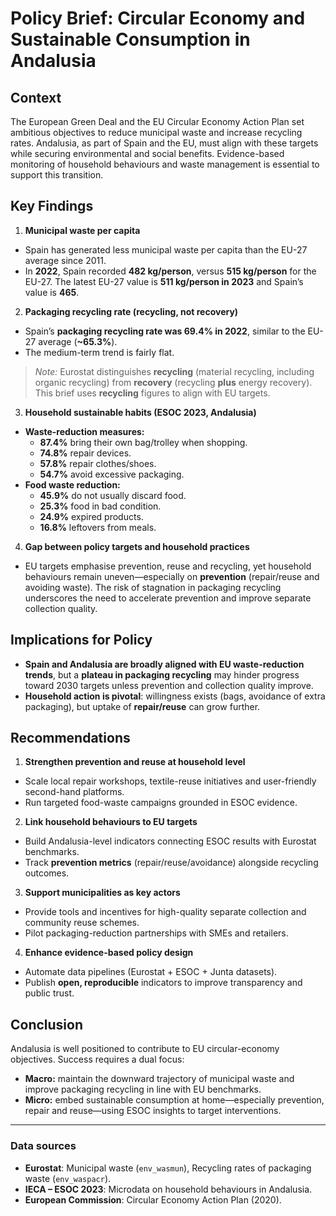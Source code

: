 # Policy Brief: Circular Economy and Sustainable Consumption in Andalusia

## Context
The European Green Deal and the EU Circular Economy Action Plan set ambitious objectives to reduce municipal waste and increase recycling rates. Andalusia, as part of Spain and the EU, must align with these targets while securing environmental and social benefits. Evidence-based monitoring of household behaviours and waste management is essential to support this transition.

## Key Findings

1) **Municipal waste per capita**
- Spain has generated less municipal waste per capita than the EU-27 average since 2011.  
- In **2022**, Spain recorded **482 kg/person**, versus **515 kg/person** for the EU-27. The latest EU-27 value is **511 kg/person in 2023** and Spain’s value is **465**.

2) **Packaging recycling rate (recycling, not recovery)**
- Spain’s **packaging recycling rate was 69.4% in 2022**, similar to the EU-27 average (**~65.3%**).  
- The medium-term trend is fairly flat.

> _Note:_ Eurostat distinguishes **recycling** (material recycling, including organic recycling) from **recovery** (recycling **plus** energy recovery). This brief uses **recycling** figures to align with EU targets.

3) **Household sustainable habits (ESOC 2023, Andalusia)**
- **Waste-reduction measures:**  
  - **87.4%** bring their own bag/trolley when shopping.  
  - **74.8%** repair devices.  
  - **57.8%** repair clothes/shoes.
  - **54.7%** avoid excessive packaging.
- **Food waste reduction:**  
  - **45.9%** do not usually discard food.
  - **25.3%** food in bad condition.
  - **24.9%** expired products.
  - **16.8%** leftovers from meals.

4) **Gap between policy targets and household practices**
- EU targets emphasise prevention, reuse and recycling, yet household behaviours remain uneven—especially on **prevention** (repair/reuse and avoiding waste). The risk of stagnation in packaging recycling underscores the need to accelerate prevention and improve separate collection quality.

## Implications for Policy
- **Spain and Andalusia are broadly aligned with EU waste-reduction trends**, but a **plateau in packaging recycling** may hinder progress toward 2030 targets unless prevention and collection quality improve.  
- **Household action is pivotal**: willingness exists (bags, avoidance of extra packaging), but uptake of **repair/reuse** can grow further.

## Recommendations

1) **Strengthen prevention and reuse at household level**  
- Scale local repair workshops, textile-reuse initiatives and user-friendly second-hand platforms.  
- Run targeted food-waste campaigns grounded in ESOC evidence.

2) **Link household behaviours to EU targets**  
- Build Andalusia-level indicators connecting ESOC results with Eurostat benchmarks.  
- Track **prevention metrics** (repair/reuse/avoidance) alongside recycling outcomes.

3) **Support municipalities as key actors**  
- Provide tools and incentives for high-quality separate collection and community reuse schemes.  
- Pilot packaging-reduction partnerships with SMEs and retailers.

4) **Enhance evidence-based policy design**  
- Automate data pipelines (Eurostat + ESOC + Junta datasets).  
- Publish **open, reproducible** indicators to improve transparency and public trust.

## Conclusion
Andalusia is well positioned to contribute to EU circular-economy objectives. Success requires a dual focus:  
- **Macro:** maintain the downward trajectory of municipal waste and improve packaging recycling in line with EU benchmarks.  
- **Micro:** embed sustainable consumption at home—especially prevention, repair and reuse—using ESOC insights to target interventions.

---

### Data sources
- **Eurostat**: Municipal waste (`env_wasmun`), Recycling rates of packaging waste (`env_waspacr`).
- **IECA – ESOC 2023**: Microdata on household behaviours in Andalusia.  
- **European Commission**: Circular Economy Action Plan (2020).
